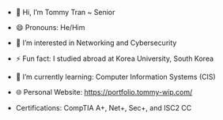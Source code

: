 - 👋 Hi, I’m Tommy Tran ~ Senior
- 😄 Pronouns: He/Him
- 👀 I’m interested in Networking and Cybersecurity
- ⚡ Fun fact: I studied abroad at Korea University, South Korea
- 🌱 I’m currently learning: Computer Information Systems (CIS)
- 🌐 Personal Website: https://portfolio.tommy-wip.com/

- Certifications: CompTIA A+, Net+, Sec+, and ISC2 CC 



<!---
TommyQTran/TommyQTran is a ✨ special ✨ repository because its `README.md` (this file) appears on your GitHub profile.
You can click the Preview link to take a look at your changes.
--->
